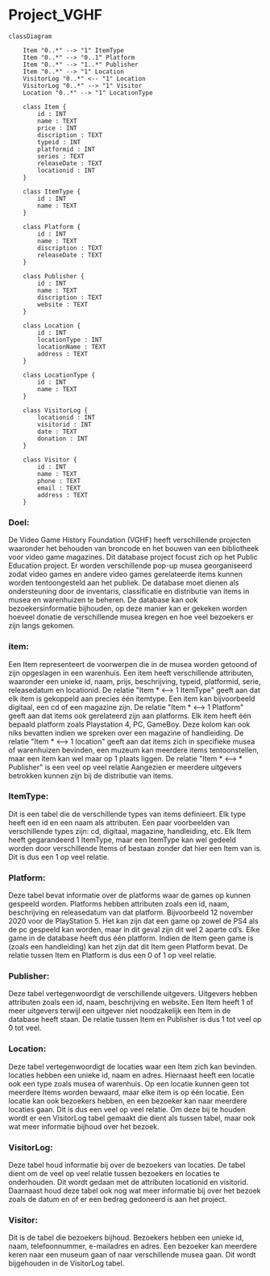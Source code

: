 # Project_VGHF

``` mermaid
classDiagram

    Item "0..*" --> "1" ItemType
    Item "0..*" --> "0..1" Platform
    Item "0..*" --> "1..*" Publisher
    Item "0..*" --> "1" Location
    VisitorLog "0..*" <-- "1" Location
    VisitorLog "0..*" --> "1" Visitor
    Location "0..*" --> "1" LocationType

    class Item {
        id : INT
        name : TEXT
        price : INT
        discription : TEXT
        typeid : INT
        platformid : INT
        series : TEXT
        releaseDate : TEXT
        locationid : INT
    }

    class ItemType {
        id : INT
        name : TEXT
    }

    class Platform {
        id : INT
        name : TEXT
        discription : TEXT
        releaseDate : TEXT
    }
    
    class Publisher {
        id : INT
        name : TEXT
        discription : TEXT
        website : TEXT
    }
    
    class Location {
        id : INT
        locationType : INT
        locationName : TEXT
        address : TEXT
    }
    
    class LocationType {
        id : INT
        name : TEXT
    }

    class VisitorLog {
        locationid : INT
        visitorid : INT
        date : TEXT
        donation : INT
    }
    
    class Visitor {
        id : INT
        name : TEXT
        phone : TEXT
        email : TEXT
        address : TEXT
    }       
 ```
### Doel:
De Video Game History Foundation (VGHF) heeft verschillende projecten waaronder het behouden van broncode en het bouwen van een bibliotheek voor video game magazines. Dit database project focust zich op het Public Education project. Er worden verschillende pop-up musea georganiseerd zodat video games en andere video games gerelateerde items kunnen worden tentoongesteld aan het publiek. De database moet dienen als ondersteuning door de inventaris, classificatie en distributie van items in musea  en warenhuizen te beheren. De database kan ook bezoekersinformatie bijhouden, op deze manier kan er gekeken worden hoeveel donatie de verschillende musea kregen en hoe veel bezoekers er zijn langs gekomen.
 
### item:
Een Item representeert de voorwerpen die in de musea worden getoond of zijn opgeslagen in een warenhuis. Een item heeft verschillende attributen, waaronder een unieke id, naam, prijs, beschrijving, typeid, platformid, serie, releasedatum en locationid. De relatie "Item * <--> 1 ItemType" geeft aan dat elk item is gekoppeld aan precies één itemtype. Een item kan bijvoorbeeld digitaal, een cd of een magazine zijn. De relatie "Item * <--> 1 Platform" geeft aan dat items ook gerelateerd zijn aan platforms. Elk item heeft één bepaald platform zoals Playstation 4, PC, GameBoy. Deze kolom kan ook niks bevatten indien we spreken over een magazine of handleiding. De relatie "Item * <--> 1 location" geeft aan dat items zich in specifieke musea of warenhuizen bevinden, een muzeum kan meerdere items tentoonstellen, maar een item kan wel maar op 1 plaats liggen. De relatie "Item * <--> * Publisher" is een veel op veel relatie Aangezien er meerdere uitgevers betrokken kunnen zijn bij de distributie van items.

### ItemType:
Dit is een tabel die de verschillende types van items definieert. Elk type heeft een id en een naam als attributen. Een paar voorbeelden van verschillende types zijn: cd, digitaal, magazine, handleiding, etc. Elk Item heeft gegarandeerd 1 ItemType, maar een ItemType kan wel gedeeld worden door verschillende Items of bestaan zonder dat hier een Item van is. Dit is dus een 1 op veel relatie.

### Platform:
Deze tabel bevat informatie over de platforms waar de games op kunnen gespeeld worden. Platforms hebben attributen zoals een id, naam, beschrijving en releasedatum van dat platform. Bijvoorbeeld 12 november 2020 voor de PlayStation 5. Het kan zijn dat een game op zowel de PS4 als de pc gespeeld kan worden, maar in dit geval zijn dit wel 2 aparte cd’s. Elke game in de database heeft dus één platform. Indien de Item geen game is (zoals een handleiding) kan het zijn dat dit Item geen Platform bevat. De relatie tussen Item en Platform is dus een 0 of 1 op veel relatie.

### Publisher:
Deze tabel vertegenwoordigt de verschillende uitgevers. Uitgevers hebben attributen zoals een id, naam, beschrijving en website. Een Item heeft 1 of meer uitgevers terwijl een uitgever niet noodzakelijk een Item in de database heeft staan. De relatie tussen Item en Publisher is dus 1 tot veel op 0 tot veel. 

### Location:
Deze tabel vertegenwoordigt de locaties waar een Item zich kan bevinden. locaties hebben een unieke id, naam en adres. Hiernaast heeft een locatie ook een type zoals musea of warenhuis. Op een locatie kunnen geen tot meerdere Items worden bewaard, maar elke item is op één locatie. Een locatie kan ook bezoekers hebben, en een bezoeker kan naar meerdere locaties gaan. Dit is dus een veel op veel relatie. Om deze bij te houden wordt er een VisitorLog tabel gemaakt die dient als tussen tabel, maar ook wat meer informatie bijhoud over het bezoek.

### VisitorLog:
Deze tabel houd informatie bij over de bezoekers van locaties. De tabel dient om de veel op veel relatie tussen bezoekers en locaties te onderhouden. Dit wordt gedaan met de attributen locationid en visitorid. Daarnaast houd deze tabel ook nog wat meer informatie bij over het bezoek zoals de datum en of er een bedrag gedoneerd is aan het project.

### Visitor:
Dit is de tabel die bezoekers bijhoud. Bezoekers hebben een unieke id, naam, telefoonnummer, e-mailadres en adres. Een bezoeker kan meerdere keren naar een museum gaan of naar verschillende musea gaan. Dit wordt bijgehouden in de VisitorLog tabel.

